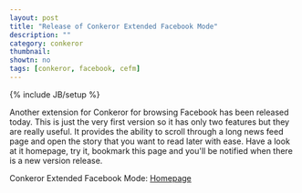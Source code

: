 ```yaml
---
layout: post
title: "Release of Conkeror Extended Facebook Mode"
description: ""
category: conkeror
thumbnail: 
showtn: no
tags: [conkeror, facebook, cefm]
---
```

{% include JB/setup %}

Another extension for Conkeror for browsing Facebook has been released today.
This is just the very first version so it has only two features but they are
really useful. It provides the ability to scroll through a long news feed page
and open the story that you want to read later with ease. Have a look at it
homepage, try it, bookmark this page and you'll be notified when there is a new
version release.

Conkeror Extended Facebook Mode: [Homepage](/conkeror-extended-facebook-mode.html)

<!-- more -->
